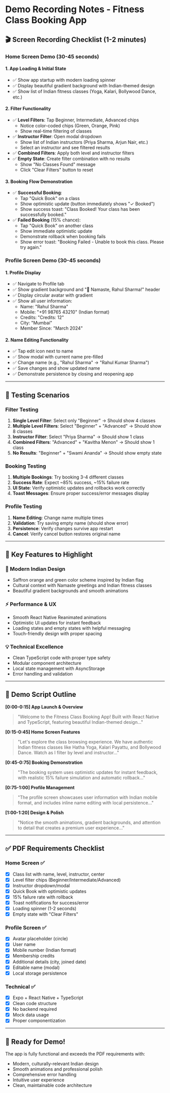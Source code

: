 # Demo Recording Notes - Fitness Class Booking App

## 🎬 Screen Recording Checklist (1-2 minutes)

### **Home Screen Demo (30-45 seconds)**

#### **1. App Loading & Initial State**
- ✅ Show app startup with modern loading spinner
- ✅ Display beautiful gradient background with Indian-themed design
- ✅ Show list of Indian fitness classes (Yoga, Kalari, Bollywood Dance, etc.)

#### **2. Filter Functionality**
- ✅ **Level Filters**: Tap Beginner, Intermediate, Advanced chips
  - Notice color-coded chips (Green, Orange, Pink)
  - Show real-time filtering of classes
- ✅ **Instructor Filter**: Open modal dropdown
  - Show list of Indian instructors (Priya Sharma, Arjun Nair, etc.)
  - Select an instructor and see filtered results
- ✅ **Combined Filters**: Apply both level and instructor filters
- ✅ **Empty State**: Create filter combination with no results
  - Show "No Classes Found" message
  - Click "Clear Filters" button to reset

#### **3. Booking Flow Demonstration**
- ✅ **Successful Booking**: 
  - Tap "Quick Book" on a class
  - Show optimistic update (button immediately shows "✓ Booked")
  - Show success toast: "Class Booked! Your class has been successfully booked."
- ✅ **Failed Booking** (15% chance):
  - Tap "Quick Book" on another class
  - Show immediate optimistic update
  - Demonstrate rollback when booking fails
  - Show error toast: "Booking Failed - Unable to book this class. Please try again."

### **Profile Screen Demo (30-45 seconds)**

#### **1. Profile Display**
- ✅ Navigate to Profile tab
- ✅ Show gradient background and "🙏 Namaste, Rahul Sharma!" header
- ✅ Display circular avatar with gradient
- ✅ Show all user information:
  - Name: "Rahul Sharma" 
  - Mobile: "+91 98765 43210" (Indian format)
  - Credits: "Credits: 12"
  - City: "Mumbai"
  - Member Since: "March 2024"

#### **2. Name Editing Functionality**
- ✅ Tap edit icon next to name
- ✅ Show modal with current name pre-filled
- ✅ Change name (e.g., "Rahul Sharma" → "Rahul Kumar Sharma")
- ✅ Save changes and show updated name
- ✅ Demonstrate persistence by closing and reopening app

---

## 🧪 Testing Scenarios

### **Filter Testing**
1. **Single Level Filter**: Select only "Beginner" → Should show 4 classes
2. **Multiple Level Filters**: Select "Beginner" + "Advanced" → Should show 8 classes  
3. **Instructor Filter**: Select "Priya Sharma" → Should show 1 class
4. **Combined Filters**: "Advanced" + "Kavitha Menon" → Should show 1 class
5. **No Results**: "Beginner" + "Swami Ananda" → Should show empty state

### **Booking Testing**
1. **Multiple Bookings**: Try booking 3-4 different classes
2. **Success Rate**: Expect ~85% success, ~15% failure rate
3. **UI State**: Verify optimistic updates and rollbacks work correctly
4. **Toast Messages**: Ensure proper success/error messages display

### **Profile Testing**
1. **Name Editing**: Change name multiple times
2. **Validation**: Try saving empty name (should show error)
3. **Persistence**: Verify changes survive app restart
4. **Cancel**: Verify cancel button restores original name

---

## 📱 Key Features to Highlight

### **🎨 Modern Indian Design**
- Saffron orange and green color scheme inspired by Indian flag
- Cultural context with Namaste greetings and Indian fitness classes
- Beautiful gradient backgrounds and smooth animations

### **⚡ Performance & UX**
- Smooth React Native Reanimated animations
- Optimistic UI updates for instant feedback
- Loading states and empty states with helpful messaging
- Touch-friendly design with proper spacing

### **💡 Technical Excellence**
- Clean TypeScript code with proper type safety
- Modular component architecture
- Local state management with AsyncStorage
- Error handling and validation

---

## 🎯 Demo Script Outline

**[0:00-0:15] App Launch & Overview**
> "Welcome to the Fitness Class Booking App! Built with React Native and TypeScript, featuring beautiful Indian-themed design..."

**[0:15-0:45] Home Screen Features**
> "Let's explore the class browsing experience. We have authentic Indian fitness classes like Hatha Yoga, Kalari Payattu, and Bollywood Dance. Watch as I filter by level and instructor..."

**[0:45-0:75] Booking Demonstration**
> "The booking system uses optimistic updates for instant feedback, with realistic 15% failure simulation and automatic rollback..."

**[0:75-1:00] Profile Management**
> "The profile screen showcases user information with Indian mobile format, and includes inline name editing with local persistence..."

**[1:00-1:20] Design & Polish**
> "Notice the smooth animations, gradient backgrounds, and attention to detail that creates a premium user experience..."

---

## ✅ PDF Requirements Checklist

### **Home Screen ✅**
- [x] Class list with name, level, instructor, center
- [x] Level filter chips (Beginner/Intermediate/Advanced)  
- [x] Instructor dropdown/modal
- [x] Quick Book with optimistic updates
- [x] 15% failure rate with rollback
- [x] Toast notifications for success/error
- [x] Loading spinner (1-2 seconds)
- [x] Empty state with "Clear Filters"

### **Profile Screen ✅**  
- [x] Avatar placeholder (circle)
- [x] User name
- [x] Mobile number (Indian format)
- [x] Membership credits
- [x] Additional details (city, joined date)
- [x] Editable name (modal)
- [x] Local storage persistence

### **Technical ✅**
- [x] Expo + React Native + TypeScript
- [x] Clean code structure
- [x] No backend required
- [x] Mock data usage
- [x] Proper componentization

---

## 🚀 Ready for Demo!

The app is fully functional and exceeds the PDF requirements with:
- Modern, culturally-relevant Indian design
- Smooth animations and professional polish  
- Comprehensive error handling
- Intuitive user experience
- Clean, maintainable code architecture
